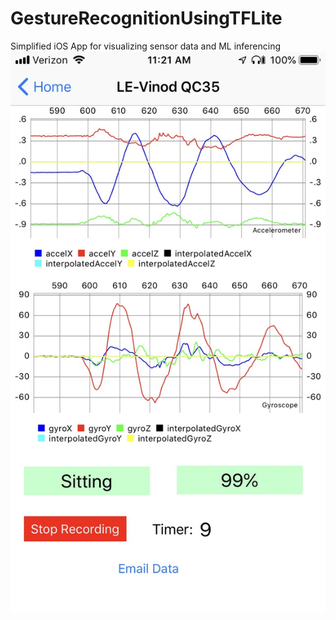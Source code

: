 # GestureRecognitionUsingTFLite
Simplified iOS App for visualizing sensor data and ML inferencing
![Screenshot](Image-1.jpg)
